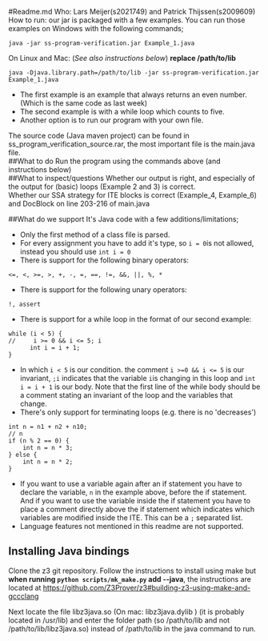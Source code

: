 #Readme.md
Who: Lars Meijer(s2021749) and Patrick Thijssen(s2009609)  
How to run: our jar is packaged with a few examples. You can run those examples on Windows with the following commands;  
```Shell
java -jar ss-program-verification.jar Example_1.java
```
On Linux and Mac: (*See also instructions below*) **replace /path/to/lib**
```Shell
java -Djava.library.path=/path/to/lib -jar ss-program-verification.jar Example_1.java
```

  * The first example is an example that always returns an even number. (Which is the same code as last week)
  * The second example is with a while loop which counts to five.  
  * Another option is to run our program with your own file.
 
The source code (Java maven project) can be found in ss_program_verification_source.rar, the most important file is the main.java file.  
##What to do
Run the program using the commands above (and instructions below)  
##What to inspect/questions
Whether our output is right, and especially of the output for (basic) loops (Example 2 and 3) is correct.  
Whether our SSA strategy for ITE blocks is correct (Example_4, Example_6) and DocBlock on line 203-216 of main.java

##What do we support
It's Java code with a few additions/limitations;
  * Only the first method of a class file is parsed.
  * For every assignment you have to add it's type, so `i = 0`is not allowed, instead you should use `int i = 0`
  * There is support for the following binary operators:
  ```
  <=, <, >=, >, +, -, =, ==, !=, &&, ||, %, *
  ```
  * There is support for the following unary operators:
  ```
  !, assert
  ```
  * There is support for a while loop in the format of our second example:
  ```
  while (i < 5) {
  //     i >= 0 && i <= 5; i
        int i = i + 1;
  }
  ```
  * In which `i < 5` is our condition. the comment `i >=0 && i <= 5` is our invariant, `;i` indicates that the 
  variable `i`is changing in this loop and `int i = i + 1` is our body. Note that the first line of the while body
   should be a comment stating an invariant of the loop and the variables that change. 
  * There's only support for terminating loops (e.g. there is no 'decreases')
  ```
  int n = n1 + n2 + n10;
  // n
  if (n % 2 == 0) {
      int n = n * 3;
  } else {
      int n = n * 2;
  }
  ```
  * If you want to use a variable again after an if statement you have to declare the variable, `n` in the example above,
  before the if statement. And if you want to use the variable inside the if statement you have to place a comment directly 
  above the if statement which indicates which variables are modified inside the ITE. This can be a `;` separated list.
  * Language features not mentioned in this readme are not supported.
  
## Installing Java bindings
Clone the z3 git repository.
Follow the instructions to install using make but **when running `python scripts/mk_make.py` add --java**, 
the instructions are located at https://github.com/Z3Prover/z3#building-z3-using-make-and-gccclang  

Next locate the file libz3java.so (On mac: libz3java.dylib ) (it is probably located in /usr/lib) and enter the folder path (so /path/to/lib and not /path/to/lib/libz3java.so)
 instead of /path/to/lib in the java command to run.


